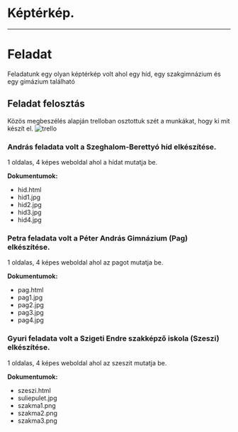 # Képtérkép.
---------------
# Feladat
Feladatunk egy olyan képtérkép volt ahol egy híd, egy szakgimnázium és egy gimázium található

## Feladat felosztás
Közös megbeszélés alapján trelloban osztottuk szét a munkákat, hogy ki mit készít el.
![trello](https://github.com/AIGyuri/tesztproject/assets/145447217/ccc90226-d53a-4c8d-8a56-5418d71029f8)

### András feladata volt a Szeghalom-Berettyó híd elkészítése.
1 oldalas, 4 képes weboldal ahol a hídat mutatja be.


**Dokumentumok:**
* hid.html
* hid1.jpg
* hid2.jpg
* hid3.jpg
* hid4.jpg

### Petra feladata volt a Péter András Gimnázium (Pag) elkészítése.
1 oldalas, 4 képes weboldal ahol az pagot mutatja be.

**Dokumentumok:**
* pag.html
* pag1.jpg
* pag2.jpg
* pag3.jpg
* pag4.jpg

### Gyuri feladata volt a Szigeti Endre szakképző iskola (Szeszi) elkészítése.
1 oldalas, 4 képes weboldal ahol az szeszit mutatja be.

**Dokumentumok:**
* szeszi.html
* suliepulet.jpg
* szakma1.png
* szakma2.png
* szakma3.png

